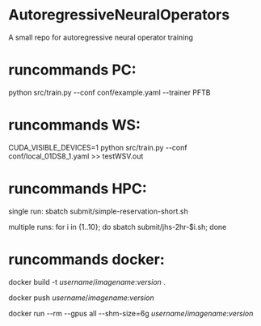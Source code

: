 # AutoregressiveNeuralOperators
A small repo for autoregressive neural operator training

# runcommands PC:
python src/train.py --conf conf/example.yaml --trainer PFTB

# runcommands WS:
CUDA_VISIBLE_DEVICES=1 python src/train.py --conf conf/local_01DS8_1.yaml >> testWSV.out

# runcommands HPC:
single run:
sbatch submit/simple-reservation-short.sh

multiple runs:
for i in {1..10}; do sbatch submit/jhs-2hr-$i.sh; done

# runcommands docker:
docker build -t _username_/_imagename_:_version_ .

docker push _username_/_imagename_:_version_

docker run --rm --gpus all --shm-size=6g _username_/_imagename_:_version_